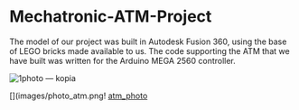 # Mechatronic-ATM-Project
The model of our project was built in Autodesk Fusion 360, using the base of LEGO bricks made available to us. The code supporting the ATM that we have built was written for the Arduino MEGA 2560 controller.




![1photo — kopia](https://user-images.githubusercontent.com/81390827/114305232-76666400-9ad7-11eb-9a11-09eb84b3b345.png)

[](images/photo_atm.png!
[atm_photo](https://user-images.githubusercontent.com/81390827/114305389-4ec3cb80-9ad8-11eb-8e40-086e69967874.png)
